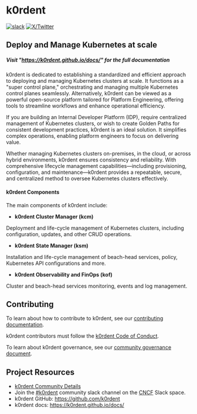 # k0rdent

[![slack](https://img.shields.io/badge/slack-k0rdent-brightgreen.svg?logo=slack)](https://cloud-native.slack.com/archives/C08A63Q4NCD)  [![X/Twitter][x-badge]][x-link]

[x-badge]:https://img.shields.io/twitter/follow/k0rdent?logo=x&style=flat
[x-link]:https://x.com/k0rdent


## Deploy and Manage Kubernetes at scale



##### Visit "https://k0rdent.github.io/docs/" for the full documentation

k0rdent is dedicated to establishing a standardized and efficient approach to deploying and managing Kubernetes clusters at scale. It functions as a "super control plane," orchestrating and managing multiple Kubernetes control planes seamlessly. Alternatively, k0rdent can be viewed as a powerful open-source platform tailored for Platform Engineering, offering tools to streamline workflows and enhance operational efficiency.

If you are building an Internal Developer Platform (IDP), require centralized management of Kubernetes clusters, or wish to create Golden Paths for consistent development practices, k0rdent is an ideal solution. It simplifies complex operations, enabling platform engineers to focus on delivering value.

Whether managing Kubernetes clusters on-premises, in the cloud, or across hybrid environments, k0rdent ensures consistency and reliability. With comprehensive lifecycle management capabilities—including provisioning, configuration, and maintenance—k0rdent provides a repeatable, secure, and centralized method to oversee Kubernetes clusters effectively.

#### k0rdent Components
The main components of k0rdent include:

- **k0rdent Cluster Manager (kcm)**

Deployment and life-cycle management of Kubernetes clusters, including configuration, updates, and other CRUD operations.

- **k0rdent State Manager (ksm)**

Installation and life-cycle management of beach-head services, policy, Kubernetes API configurations and more.

- **k0rdent Observability and FinOps (kof)**

Cluster and beach-head services monitoring, events and log management.



## Contributing

To learn about how to contribute to k0rdent, see our [contributing documentation](https://github.com/k0rdent/k0rdent/blob/main/CONTRIBUTING.md).

k0rdent contributors must follow the [k0rdent Code of Conduct](https://github.com/k0rdent/community/blob/main/CODE_OF_CONDUCT.md).

To learn about k0rdent governance, see our [community governance document](community/GOVERNANCE.md).

## Project Resources
* [k0rdent Community Details](https://github.com/k0rdent/community)
* Join the [#k0rdent](https://cloud-native.slack.com/archives/C08A63Q4NCD) community slack channel on the [CNCF](https://slack.cncf.io) Slack space.
* k0rdent GitHub:  https://github.com/k0rdent
* k0rdent docs: https://k0rdent.github.io/docs/
